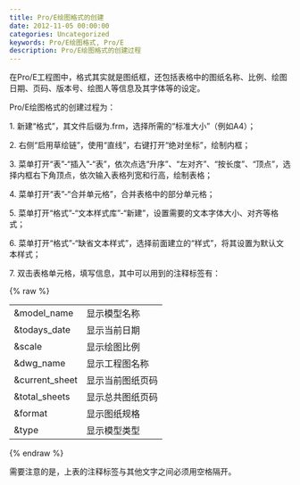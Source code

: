 ```yaml
---
title: Pro/E绘图格式的创建
date: 2012-11-05 00:00:00
categories: Uncategorized
keywords: Pro/E绘图格式, Pro/E
description: Pro/E绘图格式的创建过程
---
```


在Pro/E工程图中，格式其实就是图纸框，还包括表格中的图纸名称、比例、绘图日期、页码、版本号、绘图人等信息及其字体等的设定。

Pro/E绘图格式的创建过程为：

1\. 新建“格式”，其文件后缀为.frm，选择所需的“标准大小”（例如A4）；

2\. 右侧“启用草绘链”，使用“直线”，右键打开“绝对坐标”，绘制内框；

3\. 菜单打开“表”-“插入”-“表”，依次点选“升序”、“左对齐”、“按长度”、“顶点”，选择内框右下角顶点，依次输入表格列宽和行高，绘制表格；

4\. 菜单打开“表”-“合并单元格”，合并表格中的部分单元格；

5\. 菜单打开“格式”-“文本样式库”-“新建”，设置需要的文本字体大小、对齐等格式；

6\. 菜单打开“格式”-“缺省文本样式”，选择前面建立的“样式”，将其设置为默认文本样式；

7\. 双击表格单元格，填写信息，其中可以用到的注释标签有：

{% raw %}
<table>
	<tbody>
		<tr>
			<td>&amp;model_name</td>
			<td>显示模型名称</td>
		</tr>
		<tr>
			<td>&amp;todays_date</td>
			<td>显示当前日期</td>
		</tr>
		<tr>
			<td>&amp;scale</td>
			<td>显示绘图比例</td>
		</tr>
		<tr>
			<td>&amp;dwg_name</td>
			<td>显示工程图名称</td>
		</tr>
		<tr>
			<td>&amp;current_sheet</td>
			<td>显示当前图纸页码</td>
		</tr>
		<tr>
			<td>&amp;total_sheets</td>
			<td>显示总共图纸页码</td>
		</tr>
		<tr>
			<td>&amp;format</td>
			<td>显示图纸规格</td>
		</tr>
		<tr>
			<td>&amp;type</td>
			<td>显示模型类型</td>
		</tr>
	</tbody>
</table>
{% endraw %}

需要注意的是，上表的注释标签与其他文字之间必须用空格隔开。
